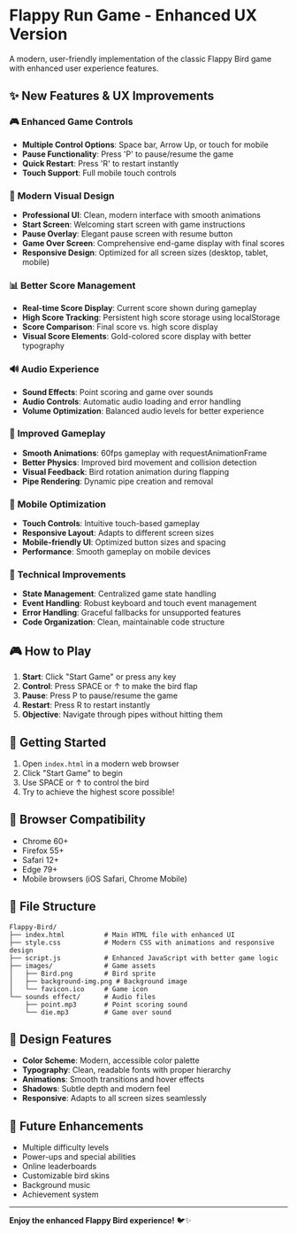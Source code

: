 # Flappy Run Game - Enhanced UX Version

A modern, user-friendly implementation of the classic Flappy Bird game with enhanced user experience features.

## ✨ New Features & UX Improvements

### 🎮 **Enhanced Game Controls**
- **Multiple Control Options**: Space bar, Arrow Up, or touch for mobile
- **Pause Functionality**: Press 'P' to pause/resume the game
- **Quick Restart**: Press 'R' to restart instantly
- **Touch Support**: Full mobile touch controls

### 🎨 **Modern Visual Design**
- **Professional UI**: Clean, modern interface with smooth animations
- **Start Screen**: Welcoming start screen with game instructions
- **Pause Overlay**: Elegant pause screen with resume button
- **Game Over Screen**: Comprehensive end-game display with final scores
- **Responsive Design**: Optimized for all screen sizes (desktop, tablet, mobile)

### 📊 **Better Score Management**
- **Real-time Score Display**: Current score shown during gameplay
- **High Score Tracking**: Persistent high score storage using localStorage
- **Score Comparison**: Final score vs. high score display
- **Visual Score Elements**: Gold-colored score display with better typography

### 🔊 **Audio Experience**
- **Sound Effects**: Point scoring and game over sounds
- **Audio Controls**: Automatic audio loading and error handling
- **Volume Optimization**: Balanced audio levels for better experience

### 🎯 **Improved Gameplay**
- **Smooth Animations**: 60fps gameplay with requestAnimationFrame
- **Better Physics**: Improved bird movement and collision detection
- **Visual Feedback**: Bird rotation animation during flapping
- **Pipe Rendering**: Dynamic pipe creation and removal

### 📱 **Mobile Optimization**
- **Touch Controls**: Intuitive touch-based gameplay
- **Responsive Layout**: Adapts to different screen sizes
- **Mobile-friendly UI**: Optimized button sizes and spacing
- **Performance**: Smooth gameplay on mobile devices

### 🔧 **Technical Improvements**
- **State Management**: Centralized game state handling
- **Event Handling**: Robust keyboard and touch event management
- **Error Handling**: Graceful fallbacks for unsupported features
- **Code Organization**: Clean, maintainable code structure

## 🎮 **How to Play**

1. **Start**: Click "Start Game" or press any key
2. **Control**: Press SPACE or ↑ to make the bird flap
3. **Pause**: Press P to pause/resume the game
4. **Restart**: Press R to restart instantly
5. **Objective**: Navigate through pipes without hitting them

## 🚀 **Getting Started**

1. Open `index.html` in a modern web browser
2. Click "Start Game" to begin
3. Use SPACE or ↑ to control the bird
4. Try to achieve the highest score possible!

## 🌟 **Browser Compatibility**

- Chrome 60+
- Firefox 55+
- Safari 12+
- Edge 79+
- Mobile browsers (iOS Safari, Chrome Mobile)

## 📁 **File Structure**

```
Flappy-Bird/
├── index.html          # Main HTML file with enhanced UI
├── style.css           # Modern CSS with animations and responsive design
├── script.js           # Enhanced JavaScript with better game logic
├── images/             # Game assets
│   ├── Bird.png        # Bird sprite
│   ├── background-img.png # Background image
│   └── favicon.ico     # Game icon
└── sounds effect/      # Audio files
    ├── point.mp3       # Point scoring sound
    └── die.mp3         # Game over sound
```

## 🎨 **Design Features**

- **Color Scheme**: Modern, accessible color palette
- **Typography**: Clean, readable fonts with proper hierarchy
- **Animations**: Smooth transitions and hover effects
- **Shadows**: Subtle depth and modern feel
- **Responsive**: Adapts to all screen sizes seamlessly

## 🔮 **Future Enhancements**

- Multiple difficulty levels
- Power-ups and special abilities
- Online leaderboards
- Customizable bird skins
- Background music
- Achievement system

---

**Enjoy the enhanced Flappy Bird experience!** 🐦✨
